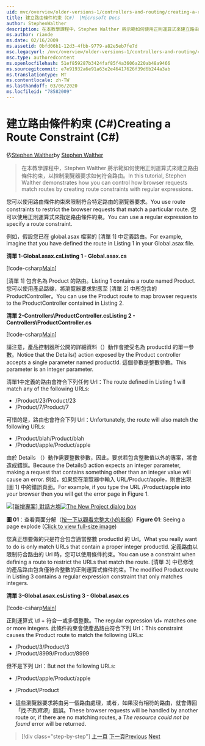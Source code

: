 ```yaml
---
uid: mvc/overview/older-versions-1/controllers-and-routing/creating-a-route-constraint-cs
title: 建立路由條件約束（C#） |Microsoft Docs
author: StephenWalther
description: 在本教學課程中，Stephen Walther 將示範如何使用正則運算式來建立路由條件約束，以控制瀏覽器要求如何符合路由。
ms.author: riande
ms.date: 02/16/2009
ms.assetid: 0bfd06b1-12d3-4fbb-9779-a82e5eb7fe7d
msc.legacyurl: /mvc/overview/older-versions-1/controllers-and-routing/creating-a-route-constraint-cs
msc.type: authoredcontent
ms.openlocfilehash: 51ef859287b3424faf85f4a3606a220ab48a9466
ms.sourcegitcommit: e7e91932a6e91a63e2e46417626f39d6b244a3ab
ms.translationtype: MT
ms.contentlocale: zh-TW
ms.lasthandoff: 03/06/2020
ms.locfileid: "78582009"
---
```

# <a name="creating-a-route-constraint-c"></a><span data-ttu-id="df0e3-103">建立路由條件約束 (C#)</span><span class="sxs-lookup"><span data-stu-id="df0e3-103">Creating a Route Constraint (C#)</span></span>

<span data-ttu-id="df0e3-104">依[Stephen Walther](https://github.com/StephenWalther)</span><span class="sxs-lookup"><span data-stu-id="df0e3-104">by [Stephen Walther](https://github.com/StephenWalther)</span></span>

> <span data-ttu-id="df0e3-105">在本教學課程中，Stephen Walther 將示範如何使用正則運算式來建立路由條件約束，以控制瀏覽器要求如何符合路由。</span><span class="sxs-lookup"><span data-stu-id="df0e3-105">In this tutorial, Stephen Walther demonstrates how you can control how browser requests match routes by creating route constraints with regular expressions.</span></span>

<span data-ttu-id="df0e3-106">您可以使用路由條件約束來限制符合特定路由的瀏覽器要求。</span><span class="sxs-lookup"><span data-stu-id="df0e3-106">You use route constraints to restrict the browser requests that match a particular route.</span></span> <span data-ttu-id="df0e3-107">您可以使用正則運算式來指定路由條件約束。</span><span class="sxs-lookup"><span data-stu-id="df0e3-107">You can use a regular expression to specify a route constraint.</span></span>

<span data-ttu-id="df0e3-108">例如，假設您已在 global.asax 檔案的 [清單 1] 中定義路由。</span><span class="sxs-lookup"><span data-stu-id="df0e3-108">For example, imagine that you have defined the route in Listing 1 in your Global.asax file.</span></span>

<span data-ttu-id="df0e3-109">**清單 1-Global.asax.cs**</span><span class="sxs-lookup"><span data-stu-id="df0e3-109">**Listing 1 - Global.asax.cs**</span></span>

[!code-csharp[Main](creating-a-route-constraint-cs/samples/sample1.cs)]

<span data-ttu-id="df0e3-110">[清單 1] 包含名為 Product 的路由。</span><span class="sxs-lookup"><span data-stu-id="df0e3-110">Listing 1 contains a route named Product.</span></span> <span data-ttu-id="df0e3-111">您可以使用產品路線，將瀏覽器要求對應至 [清單 2] 中所包含的 ProductController。</span><span class="sxs-lookup"><span data-stu-id="df0e3-111">You can use the Product route to map browser requests to the ProductController contained in Listing 2.</span></span>

<span data-ttu-id="df0e3-112">**清單 2-Controllers\ProductController.cs**</span><span class="sxs-lookup"><span data-stu-id="df0e3-112">**Listing 2 - Controllers\ProductController.cs**</span></span>

[!code-csharp[Main](creating-a-route-constraint-cs/samples/sample2.cs)]

<span data-ttu-id="df0e3-113">請注意，產品控制器所公開的詳細資料（）動作會接受名為 productId 的單一參數。</span><span class="sxs-lookup"><span data-stu-id="df0e3-113">Notice that the Details() action exposed by the Product controller accepts a single parameter named productId.</span></span> <span data-ttu-id="df0e3-114">這個參數是整數參數。</span><span class="sxs-lookup"><span data-stu-id="df0e3-114">This parameter is an integer parameter.</span></span>

<span data-ttu-id="df0e3-115">清單1中定義的路由會符合下列任何 Url：</span><span class="sxs-lookup"><span data-stu-id="df0e3-115">The route defined in Listing 1 will match any of the following URLs:</span></span>

- <span data-ttu-id="df0e3-116">/Product/23</span><span class="sxs-lookup"><span data-stu-id="df0e3-116">/Product/23</span></span>
- <span data-ttu-id="df0e3-117">/Product/7</span><span class="sxs-lookup"><span data-stu-id="df0e3-117">/Product/7</span></span>

<span data-ttu-id="df0e3-118">可惜的是，路由也會符合下列 Url：</span><span class="sxs-lookup"><span data-stu-id="df0e3-118">Unfortunately, the route will also match the following URLs:</span></span>

- <span data-ttu-id="df0e3-119">/Product/blah</span><span class="sxs-lookup"><span data-stu-id="df0e3-119">/Product/blah</span></span>
- <span data-ttu-id="df0e3-120">/Product/apple</span><span class="sxs-lookup"><span data-stu-id="df0e3-120">/Product/apple</span></span>

<span data-ttu-id="df0e3-121">由於 Details （）動作需要整數參數，因此，要求若包含整數值以外的專案，將會造成錯誤。</span><span class="sxs-lookup"><span data-stu-id="df0e3-121">Because the Details() action expects an integer parameter, making a request that contains something other than an integer value will cause an error.</span></span> <span data-ttu-id="df0e3-122">例如，如果您在瀏覽器中輸入 URL/Product/apple，則會出現 [圖 1] 中的錯誤頁面。</span><span class="sxs-lookup"><span data-stu-id="df0e3-122">For example, if you type the URL /Product/apple into your browser then you will get the error page in Figure 1.</span></span>

<span data-ttu-id="df0e3-123">[![[新增專案] 對話方塊](creating-a-route-constraint-cs/_static/image1.jpg)](creating-a-route-constraint-cs/_static/image1.png)</span><span class="sxs-lookup"><span data-stu-id="df0e3-123">[![The New Project dialog box](creating-a-route-constraint-cs/_static/image1.jpg)](creating-a-route-constraint-cs/_static/image1.png)</span></span>

<span data-ttu-id="df0e3-124">**圖 01**：查看頁面分解（[按一下以觀看完整大小的影像](creating-a-route-constraint-cs/_static/image2.png)）</span><span class="sxs-lookup"><span data-stu-id="df0e3-124">**Figure 01**: Seeing a page explode ([Click to view full-size image](creating-a-route-constraint-cs/_static/image2.png))</span></span>

<span data-ttu-id="df0e3-125">您真正想要做的只是符合包含適當整數 productId 的 Url。</span><span class="sxs-lookup"><span data-stu-id="df0e3-125">What you really want to do is only match URLs that contain a proper integer productId.</span></span> <span data-ttu-id="df0e3-126">定義路由以限制符合路由的 Url 時，您可以使用條件約束。</span><span class="sxs-lookup"><span data-stu-id="df0e3-126">You can use a constraint when defining a route to restrict the URLs that match the route.</span></span> <span data-ttu-id="df0e3-127">[清單 3] 中已修改的產品路由包含僅符合整數的正則運算式條件約束。</span><span class="sxs-lookup"><span data-stu-id="df0e3-127">The modified Product route in Listing 3 contains a regular expression constraint that only matches integers.</span></span>

<span data-ttu-id="df0e3-128">**清單 3-Global.asax.cs**</span><span class="sxs-lookup"><span data-stu-id="df0e3-128">**Listing 3 - Global.asax.cs**</span></span>

[!code-csharp[Main](creating-a-route-constraint-cs/samples/sample3.cs)]

<span data-ttu-id="df0e3-129">正則運算式 \d + 符合一或多個整數。</span><span class="sxs-lookup"><span data-stu-id="df0e3-129">The regular expression \d+ matches one or more integers.</span></span> <span data-ttu-id="df0e3-130">此條件約束會使產品路由符合下列 Url：</span><span class="sxs-lookup"><span data-stu-id="df0e3-130">This constraint causes the Product route to match the following URLs:</span></span>

- <span data-ttu-id="df0e3-131">/Product/3</span><span class="sxs-lookup"><span data-stu-id="df0e3-131">/Product/3</span></span>
- <span data-ttu-id="df0e3-132">/Product/8999</span><span class="sxs-lookup"><span data-stu-id="df0e3-132">/Product/8999</span></span>

<span data-ttu-id="df0e3-133">但不是下列 Url：</span><span class="sxs-lookup"><span data-stu-id="df0e3-133">But not the following URLs:</span></span>

- <span data-ttu-id="df0e3-134">/Product/apple</span><span class="sxs-lookup"><span data-stu-id="df0e3-134">/Product/apple</span></span>
- <span data-ttu-id="df0e3-135">/Product</span><span class="sxs-lookup"><span data-stu-id="df0e3-135">/Product</span></span>

- <span data-ttu-id="df0e3-136">這些瀏覽器要求將由另一個路由處理，或者，如果沒有相符的路由，就會傳回「找*不到資源*」錯誤。</span><span class="sxs-lookup"><span data-stu-id="df0e3-136">These browser requests will be handled by another route or, if there are no matching routes, a *The resource could not be found* error will be returned.</span></span>

> [!div class="step-by-step"]
> <span data-ttu-id="df0e3-137">[上一頁](creating-custom-routes-cs.md)
> [下一頁](creating-a-custom-route-constraint-cs.md)</span><span class="sxs-lookup"><span data-stu-id="df0e3-137">[Previous](creating-custom-routes-cs.md)
[Next](creating-a-custom-route-constraint-cs.md)</span></span>
